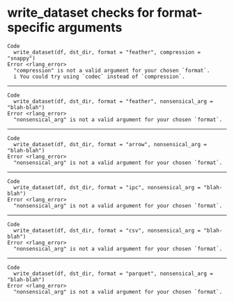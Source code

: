 # write_dataset checks for format-specific arguments

    Code
      write_dataset(df, dst_dir, format = "feather", compression = "snappy")
    Error <rlang_error>
      "compression" is not a valid argument for your chosen `format`.
      i You could try using `codec` instead of `compression`.

---

    Code
      write_dataset(df, dst_dir, format = "feather", nonsensical_arg = "blah-blah")
    Error <rlang_error>
      "nonsensical_arg" is not a valid argument for your chosen `format`.

---

    Code
      write_dataset(df, dst_dir, format = "arrow", nonsensical_arg = "blah-blah")
    Error <rlang_error>
      "nonsensical_arg" is not a valid argument for your chosen `format`.

---

    Code
      write_dataset(df, dst_dir, format = "ipc", nonsensical_arg = "blah-blah")
    Error <rlang_error>
      "nonsensical_arg" is not a valid argument for your chosen `format`.

---

    Code
      write_dataset(df, dst_dir, format = "csv", nonsensical_arg = "blah-blah")
    Error <rlang_error>
      "nonsensical_arg" is not a valid argument for your chosen `format`.

---

    Code
      write_dataset(df, dst_dir, format = "parquet", nonsensical_arg = "blah-blah")
    Error <rlang_error>
      "nonsensical_arg" is not a valid argument for your chosen `format`.

